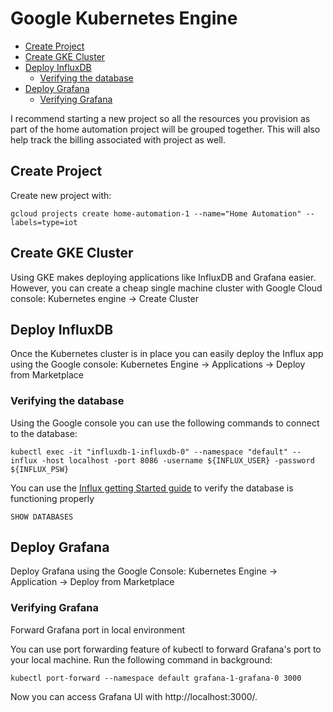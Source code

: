 Google Kubernetes Engine
===

- [Create Project](#create-project)
- [Create GKE Cluster](#create-gke-cluster)
- [Deploy InfluxDB](#deploy-influxdb)
    - [Verifying the database](#verifying-the-database)
- [Deploy Grafana](#deploy-grafana)
    - [Verifying Grafana](#verifying-grafana)

I recommend starting a new project so all the resources you provision as part of the home automation project will be grouped together.  This will also help track the billing associated with project as well.

## Create Project

Create new project with:

```
gcloud projects create home-automation-1 --name="Home Automation" --labels=type=iot
```

## Create GKE Cluster

Using GKE makes deploying applications like InfluxDB and Grafana easier.  However, you can create a cheap single machine cluster with Google Cloud console: Kubernetes engine -> Create Cluster

## Deploy InfluxDB

Once the Kubernetes cluster is in place you can easily deploy the Influx app using the Google console: Kubernetes Engine -> Applications -> Deploy from Marketplace

### Verifying the database

Using the Google console you can use the following commands to connect to the database:

```
kubectl exec -it "influxdb-1-influxdb-0" --namespace "default" -- influx -host localhost -port 8086 -username ${INFLUX_USER} -password ${INFLUX_PSW}
```

You can use the [Influx getting Started guide]() to verify the database is functioning properly

```
SHOW DATABASES
```

## Deploy Grafana

Deploy Grafana using the Google Console: Kubernetes Engine -> Application -> Deploy from Marketplace

### Verifying Grafana

Forward Grafana port in local environment

You can use port forwarding feature of kubectl to forward Grafana's port to your local machine. Run the following command in background:

```
kubectl port-forward --namespace default grafana-1-grafana-0 3000
```

Now you can access Grafana UI with http://localhost:3000/.
